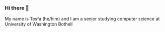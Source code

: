 ### Hi there 👋
My name is Tesfa (he/him) and I am a senior studying computer science at University of Washington Bothell
